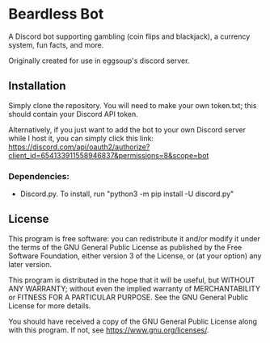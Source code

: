 # Beardless Bot

A Discord bot supporting gambling (coin flips and blackjack),
a currency system, fun facts, and more.

Originally created for use in eggsoup's discord server. 

## Installation

Simply clone the repository. You will need to make your own token.txt; 
this should contain your Discord API token.

Alternatively, if you just want to add the bot to your own Discord 
server while I host it, you can simply click this link: 
https://discord.com/api/oauth2/authorize?client_id=654133911558946837&permissions=8&scope=bot

### Dependencies:

* Discord.py. To install, run "python3 -m pip install -U discord.py"



## License
This program is free software: you can redistribute it and/or modify
it under the terms of the GNU General Public License as published by
the Free Software Foundation, either version 3 of the License, or
(at your option) any later version.

This program is distributed in the hope that it will be useful,
but WITHOUT ANY WARRANTY; without even the implied warranty of
MERCHANTABILITY or FITNESS FOR A PARTICULAR PURPOSE.  See the
GNU General Public License for more details.

You should have received a copy of the GNU General Public License
along with this program.  If not, see <https://www.gnu.org/licenses/>.
